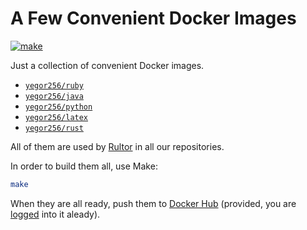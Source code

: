 # A Few Convenient Docker Images

[![make](https://github.com/yegor256/dockers/actions/workflows/make.yml/badge.svg)](https://github.com/yegor256/dockers/actions/workflows/make.yml)

Just a collection of convenient Docker images.

* [`yegor256/ruby`](https://hub.docker.com/repository/docker/yegor256/ruby)
* [`yegor256/java`](https://hub.docker.com/repository/docker/yegor256/java)
* [`yegor256/python`](https://hub.docker.com/repository/docker/yegor256/python)
* [`yegor256/latex`](https://hub.docker.com/repository/docker/yegor256/latex)
* [`yegor256/rust`](https://hub.docker.com/repository/docker/yegor256/rust)

All of them are used by [Rultor] in all our repositories.

In order to build them all, use Make:

```bash
make
```

When they are all ready, push them to [Docker Hub]
(provided, you are [logged] into it aleady).

[Rultor]: https://www.rultor.com
[Docker Hub]: https://hub.docker.com/
[logged]: https://docs.docker.com/reference/cli/docker/login/

